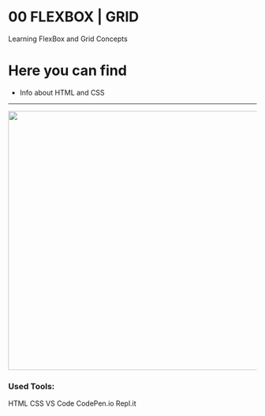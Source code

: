 # 00 FLEXBOX  |  GRID
Learning FlexBox and Grid Concepts

# Here you can find
* Info about HTML and CSS
----
<img width = 780px height = 525px src = 'https://miro.medium.com/v2/resize:fit:792/1*lJ32Bl-lHWmNMUSiSq17gQ.png'>
<br />

### Used Tools:
HTML
CSS
VS Code
CodePen.io
Repl.it
